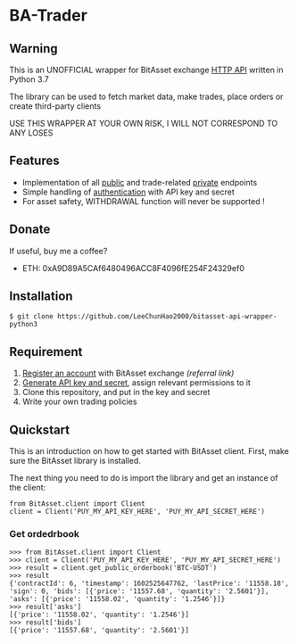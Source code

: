 # BA-Trader

## Warning

This is an UNOFFICIAL wrapper for BitAsset exchange [HTTP API](https://github.com/bitasset-exchange/bitasset-api/blob/master/rest-api-spot_EN.md) written in Python 3.7

The library can be used to fetch market data, make trades, place orders or create third-party clients

USE THIS WRAPPER AT YOUR OWN RISK, I WILL NOT CORRESPOND TO ANY LOSES

## Features

- Implementation of all [public](#) and trade-related [private](#) endpoints
- Simple handling of [authentication](https://github.com/bitasset-exchange/bitasset-api/blob/master/rest-api-spot_EN.md#public-api-for-bitasset) with API key and secret
- For asset safety, WITHDRAWAL function will never be supported !

## Donate

If useful, buy me a coffee?

- ETH: 0xA9D89A5CAf6480496ACC8F4096fE254F24329ef0

## Installation

    $ git clone https://github.com/LeeChunHao2000/bitasset-api-wrapper-python3

## Requirement

1. [Register an account](https://www.bitasset.com/reg?icode=f46l) with BitAsset exchange _(referral link)_
2. [Generate API key and secret](https://www.bitasset.com/apiset), assign relevant permissions to it
3. Clone this repository, and put in the key and secret
4. Write your own trading policies 

## Quickstart

This is an introduction on how to get started with BitAsset client. First, make sure the BitAsset library is installed.

The next thing you need to do is import the library and get an instance of the client:

    from BitAsset.client import Client
    client = Client('PUY_MY_API_KEY_HERE', 'PUY_MY_API_SECRET_HERE')

### Get ordedrbook

    >>> from BitAsset.client import Client
    >>> client = Client('PUY_MY_API_KEY_HERE', 'PUY_MY_API_SECRET_HERE')
    >>> result = client.get_public_orderbook('BTC-USDT')
    >>> result
    {'contractId': 6, 'timestamp': 1602525647762, 'lastPrice': '11558.18', 'sign': 0, 'bids': [{'price': '11557.68', 'quantity': '2.5601'}], 'asks': [{'price': '11558.02', 'quantity': '1.2546'}]}
    >>> result['asks']
    [{'price': '11558.02', 'quantity': '1.2546'}]
    >>> result['bids']
    [{'price': '11557.68', 'quantity': '2.5601'}]

